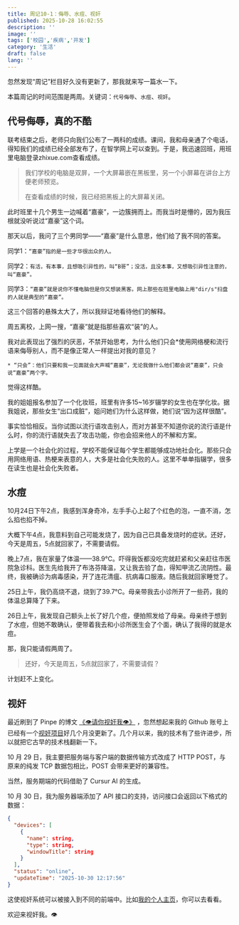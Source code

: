 ```yaml
---
title: 周记10-1：侮辱、水痘、视奸
published: 2025-10-28 16:02:55
description: ''
image: ''
tags: ['校园','疾病','开发']
category: '生活'
draft: false 
lang: ''
---
```


忽然发现“周记”栏目好久没有更新了，那我就来写一篇水一下。

本篇周记的时间范围是两周。关键词：`代号侮辱`、`水痘`、`视奸`。

## 代号侮辱，真的不酷

联考结束之后，老师只向我们公布了一两科的成绩。课间，我和母亲通了个电话，得知我们的成绩已经全部发布了，在智学网上可以查到。于是，我迅速回班，用班里电脑登录zhixue.com查看成绩。

> 我们学校的电脑是双屏，一个大屏幕嵌在黑板里，另一个小屏幕在讲台上方便老师预览。
>
> 在查看成绩的时候，我已经把黑板上的大屏幕关闭。

此时班里十几个男生一边喊着“嘉豪”，一边簇拥而上。而我当时是懵的，因为我压根就没听说过“嘉豪”这个词。

那天以后，我问了三个男同学——“嘉豪”是什么意思，他们给了我不同的答案。

同学1：`“嘉豪”指的是一些才华很出众的人。`

同学2：`有活，有本事，且想吸引异性的，叫“B哥”；没活，且没本事，又想吸引异性注意的，叫“嘉豪”。`

同学3：`“嘉豪”就是说你不懂电脑但是你又想装黑客。网上那些在班里电脑上用"dir/s"扫盘的人就是典型的“嘉豪”。`

这三个回答的悬殊太大了，所以我辩证地看待他们的解释。

周五离校，上网一搜，“嘉豪”就是指那些喜欢“装”的人。

我对此表现出了强烈的厌恶，不禁开始思考，为什么他们只会*使用网络梗和流行语来侮辱别人，而不是像正常人一样提出对我的意见？

```
* “只会”：他们只要和我一见面就会大声喊“嘉豪”，无论我做什么他们都会说“嘉豪”，只会说“嘉豪”两个字。
```

觉得这样酷。

我的姐姐报名参加了一个化妆班，班里有许多15~16岁辍学的女生也在学化妆。据我姐说，那些女生“出口成脏”，姐问她们为什么这样做，她们说“因为这样很酷”。

事实恰恰相反。当你试图以流行语攻击别人，而对方甚至不知道你说的流行语是什么时，你的流行语就失去了攻击功能，你也会招来他人的不解和方案。

上学是一个社会化的过程，学校不能保证每个学生都能够成功地社会化。那些只会用网络用语、热梗来表意的人，大多是社会化失败的人。这里不单单指辍学，很多在读生也是社会化失败者。

## 水痘

10月24日下午2点，我感到浑身奇冷，左手手心上起了个红色的泡，一直不消，怎么掐也掐不掉。

大概下午4点，我意料到自己可能发烧了，因为自己已具备发烧时的症状。还好，今天是周五，5点就回家了，不需要请假。

晚上7点，我在家量了体温——38.9℃。吓得我饭都没吃完就赶紧和父亲赶往市医院急诊科。医生先给我开了布洛芬降温，又让我去验了血，得知甲流乙流阴性。最终，我被确诊为病毒感染，开了连花清瘟、抗病毒口服液。随后我就回家睡觉了。

25日上午，我仍高烧不退，烧到了39.7℃。母亲带我去小诊所开了一些药，我的体温总算降了下来。

26日上午，我发现自己额头上长了好几个痘，便拍照发给了母亲。母亲终于想到了水痘，但她不敢确认，便带着我去和小诊所医生会了个面，确认了我得的就是水痘。

那，我只能请假两周了。

> 还好，今天是周五，5点就回家了，不需要请假？

计划赶不上变化。

## 视奸

最近刷到了 Pinpe 的博文 [《👁请你视奸我👁》](https://pinpe.top/posts/see-me/) ，忽然想起来我的 Github 账号上已经有一个[视奸项目](https://github.com/virelyx258/RStatus)好几个月没更新了。几个月以来，我的技术有了些许进步，所以就把它古早的技术栈翻新一下。

10 月 29 日，我主要把服务端与客户端的数据传输方式改成了 HTTP POST，与原来的纯发 TCP 数据包相比，POST 会带来更好的兼容性。

当然，服务期端的代码借助了 Cursur AI 的生成。

10 月 30 日，我为服务器端添加了 API 接口的支持，访问接口会返回以下格式的数据：

```json
{
  "devices": [
    {
      "name": string,
      "type": string,
      "windowTitle": string
    }
  ],
  "status": "online",
  "updateTime": "2025-10-30 12:17:56"
}
```

这使视奸系统可以被接入到不同的前端中。比如[我的个人主页](https://riseforever.cn)，你可以去看看。

欢迎来视奸我。👁️
